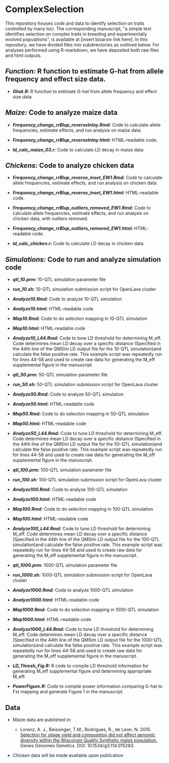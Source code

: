 # ComplexSelection
This repository houses code and data to identify selection on traits controlled by many loci. The corresponding manuscript, "a simple test identifies selection on complex traits in breeding and experimentally evolved populations", is available at [insert bioarxiv link here]. In this repository, we have divided files into subdirectories as outlined below. For analyses performed using R-markdown, we have deposited both raw files and html outputs.

## *Function:* R function to estimate G-hat from allele frequency and effect size data.
* ***Ghat.R:*** R function to estimate G-hat from allele frequency and effect size data.



## *Maize:* Code to analyze maize data
* ***Frequency_change_rrBlup_reverseInlay.Rmd:*** Code to calculate allele frequencies, estimate effects, and run analysis on maize data.

* ***Frequency_change_rrBlup_reverseInlay.html:*** HTML-readable code.

* ***ld_calc_maize_03.r:*** Code to calculate LD decay in maize data.


## *Chickens:* Code to analyze chicken data
* ***Frequency_change_rrBlup_reverse_inset_EW1.Rmd:*** Code to calculate allele frequencies, estimate effects, and run analysis on chicken data.

* ***Frequency_change_rrBlup_reverse_inset_EW1.html:*** HTML-readable code.

* ***Frequency_change_rrBlup_outliers_removed_EW1.Rmd:*** Code to calculate allele frequencies, estimate effects, and run analysis on chicken data, with outliers removed.

* ***Frequency_change_rrBlup_outliers_removed_EW1.html:*** HTML-readable code.

* ***ld_calc_chicken.r:*** Code to calculate LD decay in chicken data.

## *Simulations:* Code to run and analyze simulation code
* ***qtl_10.prm:*** 10-QTL simulation parameter file
* ***run_10.sh:*** 10-QTL simulation submission script for OpenLava cluster
* ***Analyze10.Rmd:*** Code to analyze 10-QTL simulation
* ***Analyze10.html:*** HTML-readable code
* ***Map10.Rmd:*** Code to do seleciton mapping in 10-QTL simulation
* ***Map10.html:*** HTML-readable code
* ***Analyze10_L44.Rmd:*** Code to tune LD threshold for determining M_eff. Code determines mean LD decay over a specific distance (Specified in the 44th line of the QMSim LD output file for the 10-QTL simulation)and calculate the false positive rate. This example script was repeatedly run for lines 44-58 and used to create raw data for generating the M_eff supplemental figure in the manuscript.


* ***qtl_50.prm:*** 50-QTL simulation parameter file
* ***run_50.sh:*** 50-QTL simulation submission script for OpenLava cluster
* ***Analyze50.Rmd:*** Code to analyze 50-QTL simulation
* ***Analyze50.html:*** HTML-readable code
* ***Map50.Rmd:*** Code to do seleciton mapping in 50-QTL simulation
* ***Map50.html:*** HTML-readable code
* ***Analyze50_L44.Rmd:*** Code to tune LD threshold for determining M_eff. Code determines mean LD decay over a specific distance (Specified in the 44th line of the QMSim LD output file for the 50-QTL simulation)and calculate the false positive rate. This example script was repeatedly run for lines 44-58 and used to create raw data for generating the M_eff supplemental figure in the manuscript.

* ***qtl_100.prm:*** 100-QTL simulation parameter file
* ***run_100.sh:*** 100-QTL simulation submission script for OpenLava cluster
* ***Analyze100.Rmd:*** Code to analyze 100-QTL simulation
* ***Analyze100.html:*** HTML-readable code
* ***Map100.Rmd:*** Code to do seleciton mapping in 100-QTL simulation
* ***Map100.html:*** HTML-readable code
* ***Analyze100_L44.Rmd:*** Code to tune LD threshold for determining M_eff. Code determines mean LD decay over a specific distance (Specified in the 44th line of the QMSim LD output file for the 100-QTL simulation)and calculate the false positive rate. This example script was repeatedly run for lines 44-58 and used to create raw data for generating the M_eff supplemental figure in the manuscript.

* ***qtl_1000.prm:*** 1000-QTL simulation parameter file
* ***run_1000.sh:*** 1000-QTL simulation submission script for OpenLava cluster
* ***Analyze1000.Rmd:*** Code to analyze 1000-QTL simulation
* ***Analyze1000.html:*** HTML-readable code
* ***Map1000.Rmd:*** Code to do seleciton mapping in 1000-QTL simulation
* ***Map1000.html:*** HTML-readable code
* ***Analyze1000_L44.Rmd:*** Code to tune LD threshold for determining M_eff. Code determines mean LD decay over a specific distance (Specified in the 44th line of the QMSim LD output file for the 1000-QTL simulation)and calculate the false positive rate. This example script was repeatedly run for lines 44-58 and used to create raw data for generating the M_eff supplemental figure in the manuscript.

* ***LD_Thresh_Fig.R:*** R code to compile LD threshold information for generating M_eff supplemental figure and determining appropriate M_eff.
* ***PowerFigure.R:*** Code to compile power information comparing G-hat to Fst mapping and generate Figure 1 in the manuscript.


## Data
* Maize data are published in:
  + Lorenz, A. J., Beissinger, T.M., Rodrigues, R., de Leon, N. 2015. [Selection for silage yield and composition did not affect genomic diversity within the Wisconsin Quality Synthetic maize population.](http://www.g3journal.org/content/early/2015/02/02/g3.114.015263.abstract) Genes Genomes Genetics. DOI: 10.1534/g3.114.015263.

* Chicken data will be made available upon publication